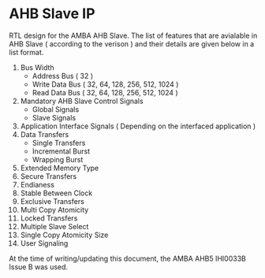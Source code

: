 # AHB Slave IP
RTL design for the AMBA AHB Slave. The list of features that are avialable in AHB Slave ( according to the verison ) and their details are given below in a list format.

1. Bus Width
    - Address Bus ( 32 )
    - Write Data Bus ( 32, 64, 128, 256, 512, 1024 ) 
    - Read Data Bus ( 32, 64, 128, 256, 512, 1024 ) 
2. Mandatory AHB Slave Control Signals
    - Global Signals
    - Slave Signals
1. Application Interface Signals ( Depending on the interfaced application )
1. Data Transfers
    - Single Transfers
    - Incremental Burst
    - Wrapping Burst
1. Extended Memory Type
1. Secure Transfers
1. Endianess
1. Stable Between Clock
1. Exclusive Transfers
1. Multi Copy Atomicity
1. Locked Transfers
1. Multiple Slave Select
1. Single Copy Atomicity Size
1. User Signaling

At the time of writing/updating this document, the AMBA AHB5 IHI0033B Issue B was used.
